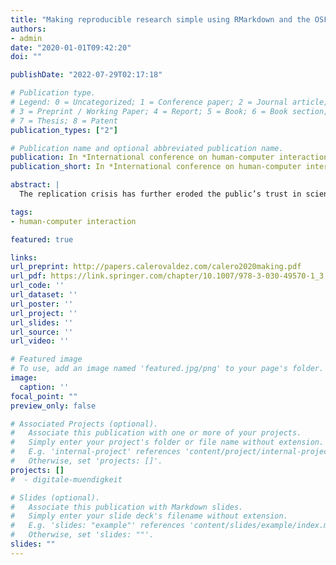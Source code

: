```yaml
---
title: "Making reproducible research simple using RMarkdown and the OSF"
authors:
- admin
date: "2020-01-01T09:42:20"
doi: ""

publishDate: "2022-07-29T02:17:18"

# Publication type.
# Legend: 0 = Uncategorized; 1 = Conference paper; 2 = Journal article;
# 3 = Preprint / Working Paper; 4 = Report; 5 = Book; 6 = Book section;
# 7 = Thesis; 8 = Patent
publication_types: ["2"]

# Publication name and optional abbreviated publication name.
publication: In *International conference on human-computer interaction*
publication_short: In *International conference on human-computer interaction*

abstract: |
  The replication crisis has further eroded the public’s trust in science. Many famous studies, even published in renowned journals, fail to produce the same results when replicated by other researchers. While this is the outcome of several problems in research, one aspect has gotten critical attention—reproducibility. The term reproducible research refers to studies that contain all materials necessary to reproduce the scientific results by other researchers. This allows others to identify flaws in calculations and improve scientific rigor. In this paper, we show a workflow for reproducible research using the R language and a set of additional packages and tools that simplify a reproducible research procedure.

tags:
- human-computer interaction

featured: true

links:
url_preprint: http://papers.calerovaldez.com/calero2020making.pdf
url_pdf: https://link.springer.com/chapter/10.1007/978-3-030-49570-1_3
url_code: ''
url_dataset: ''
url_poster: ''
url_project: ''
url_slides: ''
url_source: ''
url_video: ''

# Featured image
# To use, add an image named 'featured.jpg/png' to your page's folder.
image:
  caption: ''
focal_point: ""
preview_only: false

# Associated Projects (optional).
#   Associate this publication with one or more of your projects.
#   Simply enter your project's folder or file name without extension.
#   E.g. 'internal-project' references 'content/project/internal-project/index.md'.
#   Otherwise, set 'projects: []'.
projects: []
#  - digitale-muendigkeit

# Slides (optional).
#   Associate this publication with Markdown slides.
#   Simply enter your slide deck's filename without extension.
#   E.g. 'slides: "example"' references 'content/slides/example/index.md'.
#   Otherwise, set 'slides: ""'.
slides: ""
---
```


